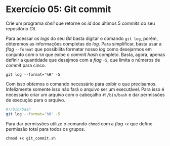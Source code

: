 # Exercício 05: Git commit

Crie um programa _shell_ que retorne os _id_ dos últimos 5 _commits_ do seu repositório _Git_.

Para acessar os _logs_ do seu _Git_ basta digitar o comando `git log`, porém, obteremos as informações completas do _log_. Para simplificar, basta usar a _flag_ `--format` que possibilita formatar nosso _log_ como desejarmos em conjunto com o `%H` que exibe o _commit hash_ completo. Basta, agora, apenas definir a quantidade que desejmos com a _flag_ `-5`, que limita o números de _commit_ para cinco.

```shell
git log --format='%H' -5
```



Com isso obtemos o comando necessário para exibir o que precisamos. Infelizmente somente isso não fará o arquivo ser um executável. Para isso é necessário criar um arquivo com o cabeçalho `#!/bin/bash` e dar permissões de execução para o arquivo.

```bash
#!/bin/bash
git log --format='%H' -5
```



Para dar permissões utilize o comando `chmod` com a _flag_ `+x` que define permissão total para todos os grupos.

```shell
chmod +x git_commit.sh
```
